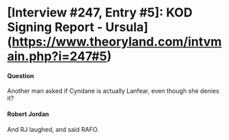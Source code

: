 # [Interview #247, Entry #5]: KOD Signing Report - Ursula](https://www.theoryland.com/intvmain.php?i=247#5)

#### Question

Another man asked if Cyndane is actually Lanfear, even though she denies it?

#### Robert Jordan

And RJ laughed, and said RAFO.

